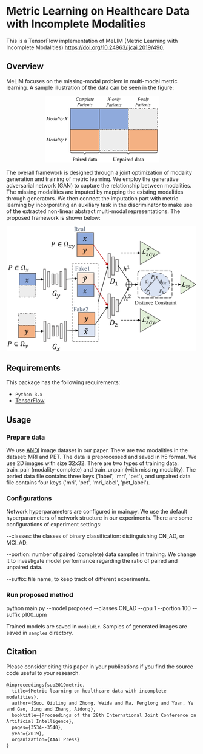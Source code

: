 # Metric Learning on Healthcare Data with Incomplete Modalities
This is a TensorFlow implementation of MeLIM (Metric Learning with Incomplete Modalities) https://doi.org/10.24963/ijcai.2019/490. 

## Overview
MeLIM focuses on the missing-modal problem in multi-modal metric learning. A sample illustration of the data can be seen in the figure:

<p align="center"><img src="figures/data_sample.png" alt="data_sample" width="300"></p>

The overall framework is designed through a joint optimization of modality generation and training of metric learning. We employ the generative adversarial network (GAN) to capture the relationship between modalities. The missing modalities are imputed by mapping the existing modalities through generators. We then connect the imputation part with metric learning by incorporating an auxiliary task in the discriminator to make use of the extracted non-linear abstract multi-modal representations. The proposed framework is shown below:

<p align="center"><img src="figures/framework.png" alt="framework" width="500"></p>

## Requirements
This package has the following requirements:
* `Python 3.x`
* [TensorFlow](https://github.com/tensorflow/tensorflow)


## Usage

### Prepare data
We use [ANDI](https://ida.loni.usc.edu/login.jsp?project=ADNI&page=HOME) image dataset in our paper. There are two modalities in the dataset: MRI and PET. The data is preprocessed and saved in h5 format. We use 2D images with size 32x32. There are two types of training data: train_pair (modality-complete) and train_unpair (with missing modality). The paried data file contains three keys ('label', 'mri', 'pet'), and unpaired data file contains four keys ('mri', 'pet', 'mri_label', 'pet_label').

### Configurations
Network hyperparameters are configured in main.py. We use the default hyperparameters of network structure in our experiments. There are some configurations of experiment settings:

--classes: the classes of binary classification: distinguishing CN_AD, or MCI_AD.

--portion: number of paired (complete) data samples in training. We change it to investigate model performance regarding the ratio of paired and unpaired data.

--suffix: file name, to keep track of different experiments.


### Run proposed method
python main.py --model proposed --classes CN_AD --gpu 1 --portion 100 --suffix p100_upm

Trained models are saved in `modeldir`. Samples of generated images are saved in `samples` directory.


## Citation
Please consider citing this paper in your publications if you find the source code useful to your research.

```
@inproceedings{suo2019metric,
  title={Metric learning on healthcare data with incomplete modalities},
  author={Suo, Qiuling and Zhong, Weida and Ma, Fenglong and Yuan, Ye and Gao, Jing and Zhang, Aidong},
  booktitle={Proceedings of the 28th International Joint Conference on Artificial Intelligence},
  pages={3534--3540},
  year={2019},
  organization={AAAI Press}
}
```

